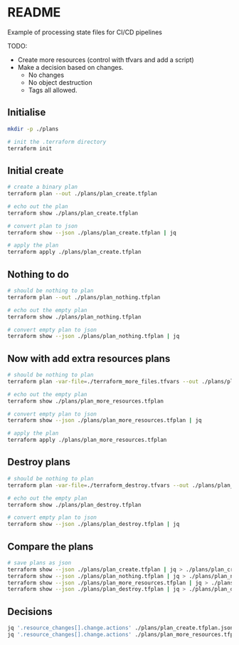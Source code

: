 # README

Example of processing state files for CI/CD pipelines  

TODO:

* Create more resources (control with tfvars and add a script)
* Make a decision based on changes.  
  * No changes
  * No object destruction
  * Tags all allowed.

## Initialise

```sh
mkdir -p ./plans

# init the .terraform directory
terraform init        
```

## Initial create

```sh
# create a binary plan
terraform plan --out ./plans/plan_create.tfplan 

# echo out the plan
terraform show ./plans/plan_create.tfplan 

# convert plan to json
terraform show --json ./plans/plan_create.tfplan | jq 

# apply the plan
terraform apply ./plans/plan_create.tfplan
```

## Nothing to do

```sh
# should be nothing to plan
terraform plan --out ./plans/plan_nothing.tfplan

# echo out the empty plan
terraform show ./plans/plan_nothing.tfplan 

# convert empty plan to json
terraform show --json ./plans/plan_nothing.tfplan | jq 
```

## Now with add extra resources plans  

```sh
# should be nothing to plan
terraform plan -var-file=./terraform_more_files.tfvars --out ./plans/plan_more_resources.tfplan

# echo out the empty plan
terraform show ./plans/plan_more_resources.tfplan 

# convert empty plan to json
terraform show --json ./plans/plan_more_resources.tfplan | jq 

# apply the plan
terraform apply ./plans/plan_more_resources.tfplan
```

## Destroy plans  

```sh
# should be nothing to plan
terraform plan -var-file=./terraform_destroy.tfvars --out ./plans/plan_destroy.tfplan

# echo out the empty plan
terraform show ./plans/plan_destroy.tfplan 

# convert empty plan to json
terraform show --json ./plans/plan_destroy.tfplan | jq 
```

## Compare the plans

```sh
# save plans as json
terraform show --json ./plans/plan_create.tfplan | jq > ./plans/plan_create.tfplan.json
terraform show --json ./plans/plan_nothing.tfplan | jq > ./plans/plan_nothing.tfplan.json    
terraform show --json ./plans/plan_more_resources.tfplan | jq > ./plans/plan_more_resources.tfplan.json    
terraform show --json ./plans/plan_destroy.tfplan | jq > ./plans/plan_destroy.tfplan.json      
```

## Decisions

```sh
jq '.resource_changes[].change.actions' ./plans/plan_create.tfplan.json
jq '.resource_changes[].change.actions' ./plans/plan_more_resources.tfplan.json
```

